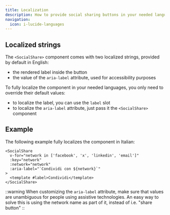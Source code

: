 ```yaml
---
title: Localization
description: How to provide social sharing buttons in your needed languages.
navigation:
  icon: i-lucide-languages
---
```


## Localized strings

The `<SocialShare>` component comes with two localized strings, provided by default in English:
- the rendered label inside the button
- the value of the `aria-label` attribute, used for accessibility purposes

To fully localize the component in your needed languages, you only need to override their default values:

- to localize the label, you can use the `label` slot
- to localize the `aria-label` attribute, just pass it the `<SocialShare>` component

## Example

The following example fully localizes the component in Italian:

```vue-html
<SocialShare
  v-for="network in ['facebook', 'x', 'linkedin', 'email']"
  :key="network"
  :network="network"
  :aria-label="`Condividi con ${network}`"
>
  <template #label>Condividi</template>
</SocialShare>
```

::warning
When customizing the `aria-label` attribute, make sure that values are unambiguous for people using assistive technologies. An easy way to solve this is using the network name as part of it, instead of i.e. "share button"
::

